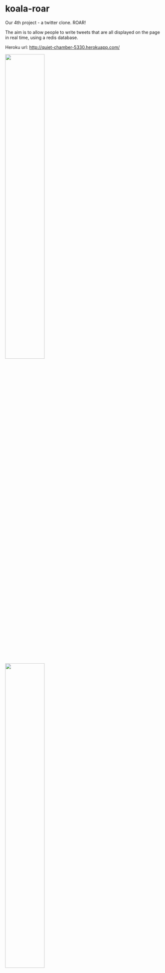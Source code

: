 # koala-roar
Our 4th project - a twitter clone. ROAR!

The aim is to allow people to write tweets that are all displayed on the page in real time, using a redis database.

Heroku url: http://quiet-chamber-5330.herokuapp.com/ 

<img src = "https://cloud.githubusercontent.com/assets/11833296/10337504/00a48f8e-6cf8-11e5-843b-2a34082480e7.jpeg" width = 50%  transform=rotate(90deg)>
<img src = "https://cloud.githubusercontent.com/assets/11833296/10337507/03696726-6cf8-11e5-9931-fc97b0ad9702.jpeg" width=50% transform=rotate(90deg)>
